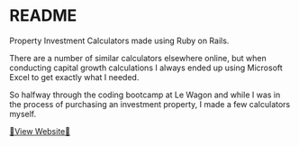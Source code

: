# README

Property Investment Calculators made using Ruby on Rails.

There are a number of similar calculators elsewhere online, but when conducting capital growth calculations I always ended up using Microsoft Excel to get exactly what I needed.

So halfway through the coding bootcamp at Le Wagon and while I was in the process of purchasing an investment property, I made a few calculators myself.

[🔗View Website🔗](https://pi-calculators.herokuapp.com/)


